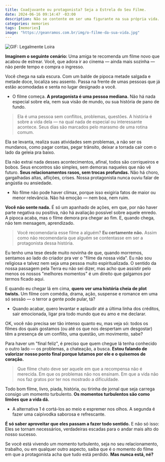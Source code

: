 ```yaml
---
title: Coadjuvante ou protagonista? Seja a Estrela do Seu Filme.
date: 2024-06-16 09:14:47 -03:00
description: Não se contente em ser uma figurante na sua própria vida. Enfrente os conflitos e transforme sua história em um filme inesquecível!
categories: memories
tags: [memories]
image: "https://geanramos.com.br/img/o-filme-da-sua-vida.jpg"
---
```


![GIF: Legalmente Loira](https://substack-post-media.s3.amazonaws.com/public/images/44ec6d47-d6e4-4c2f-9651-1dba6b9e8326_500x250.gif)

**Imaginem o seguinte cenário:** Uma amiga te recomenda um filme novo que acabou de estrear. Você, que adora ir ao cinema — ainda mais sozinha — não perde tempo e compra o ingresso.

Você chega na sala escura. Com um balde de pipoca metade salgada e metade doce, localiza seu assento. Passa na frente de umas pessoas que já estão acomodadas e senta no lugar designado a você.

-   O filme começa.  **A protagonista é uma pessoa mediana.**  Não há nada especial sobre ela, nem sua visão de mundo, ou sua história de pano de fundo.
    

> Ela é uma pessoa sem conflitos, problemas, questões. A história é
> sobre a vida dela — na qual nada de especial ou interessante acontece.
> Seus dias são marcados pelo marasmo de uma rotina comum.

Ela se levanta, realiza suas atividades sem problemas, a não ser os mundanos, como pagar contas, pegar trânsito, deixar a torrada cair com o lado da geleia pra baixo.

Ela não extrai nada desses acontecimentos, afinal, todos são corriqueiros e bobos. Seus encontros são simples, sem demoras naqueles que não vê futuro.  **Seus relacionamentos rasos, sem trocas profundas.**  Não há choro, gargalhadas altas, aflições, crises. Nossa protagonista nunca ouviu falar de angústia ou ansiedade.

-   No filme não pode haver clímax, porque isso exigiria fatos de maior ou menor relevância. Não há emoção — nem boa, nem ruim.
    

**Você não sente nada.** É só um apanhado de ações, em que, por não haver parte negativa ou positiva, não há avaliação possível sobre aquele enredo. A pipoca acaba, mas o filme demora pra chegar ao fim. E, quando chega, não tem mensagem, aprendizado.

> Você recomendaria esse filme a alguém?  **Eu certamente não.** Assim
> como não recomendaria que alguém se contentasse em ser a protagonista
> dessa história.

Eu tenho uma tese desde muito novinha de que, quando morremos, sentamos ao lado do criador pra ver o "filme da nossa vida". Eu não sou religiosa e talvez nem seja uma pessoa muito espiritualizada. O sentido da nossa passagem pela Terra eu não sei dizer, mas acho que  assistir pelo menos os nossos "melhores momentos" é um direito que galgamos por termos ficado aqui.

E quando eu chegar lá em cima,  **quero ver uma história cheia de plot twists.** Um filme com comédia, drama, ação, suspense e romance em uma só sessão — o terror a gente pode pular, tá?

-   Quando acabar, quero levantar e aplaudir até a última linha dos créditos, sair emocionada, ligar pra todo mundo que eu amo e me declarar.
    

OK, você não precisa ser tão intenso quanto eu, mas veja só: todos os filmes dos quais gostamos (ou até os que nos despertam um desgostar) têm a presença de um conflito, uma questão, um movimento, sabe?

Para haver um "final feliz", é preciso que quem chegue lá tenha conhecido o outro lado — os problemas, a chateação, a busca. **Estou falando de valorizar nosso ponto final porque lutamos por ele e o quisemos de coração.**

> Que filme chato deve ser aquele em que a recompensa não é merecida. Em
> que os problemas não nos ensinam. Em que a vida não nos faz gratos por
> ter nos mostrado a dificuldade.

Todo bom filme, livro, piada, história, ou tirinha de jornal que seja carrega consigo um momento turbulento.  **Os momentos turbulentos são como limões que a vida dá.**

-   A alternativa 1 é cortá-los ao meio e espremer nos olhos. A segunda é fazer uma caipivodka saborosa e refrescante.
    

**É só saber aproveitar que eles passam a fazer todo sentido.** E não só isso: Eles se tornam necessários, verdadeiras escadas para o andar mais alto do nosso sucesso.

Se você está vivendo um momento turbulento, seja no seu relacionamento, trabalho, ou em qualquer outro aspecto, saiba que é o momento do filme em que a protagonista acha que tudo está perdido.  **Mas nunca está, né?**